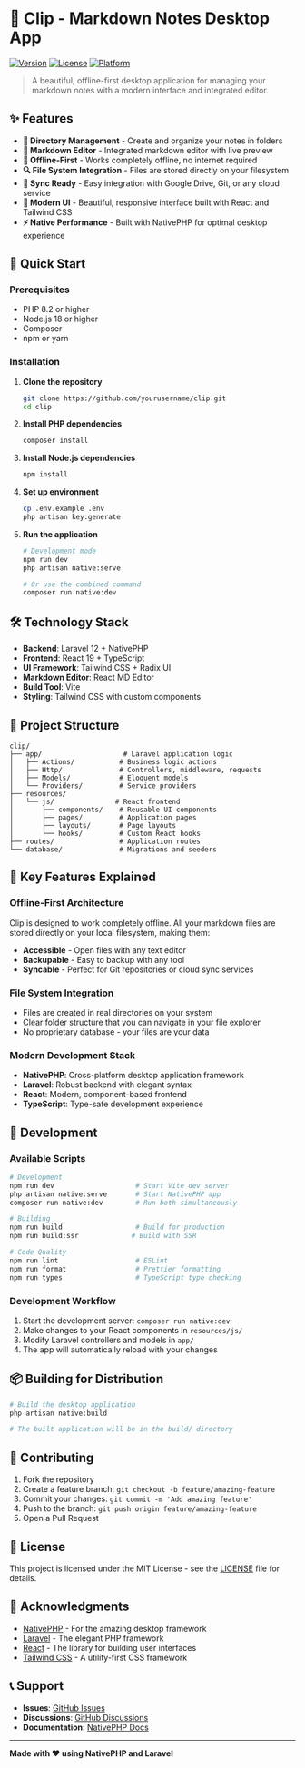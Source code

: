 # 📝 Clip - Markdown Notes Desktop App

[![Version](https://img.shields.io/badge/version-0.0.1-blue.svg)](https://github.com/yourusername/clip)
[![License](https://img.shields.io/badge/license-MIT-green.svg)](LICENSE)
[![Platform](https://img.shields.io/badge/platform-Desktop-blue.svg)](https://nativephp.com)

> A beautiful, offline-first desktop application for managing your markdown notes with a modern interface and integrated editor.

## ✨ Features

- **📁 Directory Management** - Create and organize your notes in folders
- **📄 Markdown Editor** - Integrated markdown editor with live preview
- **💾 Offline-First** - Works completely offline, no internet required
- **🔍 File System Integration** - Files are stored directly on your filesystem
- **🔄 Sync Ready** - Easy integration with Google Drive, Git, or any cloud service
- **🎨 Modern UI** - Beautiful, responsive interface built with React and Tailwind CSS
- **⚡ Native Performance** - Built with NativePHP for optimal desktop experience

## 🚀 Quick Start

### Prerequisites

- PHP 8.2 or higher
- Node.js 18 or higher
- Composer
- npm or yarn

### Installation

1. **Clone the repository**
   ```bash
   git clone https://github.com/yourusername/clip.git
   cd clip
   ```

2. **Install PHP dependencies**
   ```bash
   composer install
   ```

3. **Install Node.js dependencies**
   ```bash
   npm install
   ```

4. **Set up environment**
   ```bash
   cp .env.example .env
   php artisan key:generate
   ```

5. **Run the application**
   ```bash
   # Development mode
   npm run dev
   php artisan native:serve
   
   # Or use the combined command
   composer run native:dev
   ```

## 🛠️ Technology Stack

- **Backend**: Laravel 12 + NativePHP
- **Frontend**: React 19 + TypeScript
- **UI Framework**: Tailwind CSS + Radix UI
- **Markdown Editor**: React MD Editor
- **Build Tool**: Vite
- **Styling**: Tailwind CSS with custom components

## 📁 Project Structure

```
clip/
├── app/                    # Laravel application logic
│   ├── Actions/           # Business logic actions
│   ├── Http/              # Controllers, middleware, requests
│   ├── Models/            # Eloquent models
│   └── Providers/         # Service providers
├── resources/
│   └── js/               # React frontend
│       ├── components/    # Reusable UI components
│       ├── pages/         # Application pages
│       ├── layouts/       # Page layouts
│       └── hooks/         # Custom React hooks
├── routes/                # Application routes
└── database/              # Migrations and seeders
```

## 🎯 Key Features Explained

### Offline-First Architecture
Clip is designed to work completely offline. All your markdown files are stored directly on your local filesystem, making them:
- **Accessible** - Open files with any text editor
- **Backupable** - Easy to backup with any tool
- **Syncable** - Perfect for Git repositories or cloud sync services

### File System Integration
- Files are created in real directories on your system
- Clear folder structure that you can navigate in your file explorer
- No proprietary database - your files are your data

### Modern Development Stack
- **NativePHP**: Cross-platform desktop application framework
- **Laravel**: Robust backend with elegant syntax
- **React**: Modern, component-based frontend
- **TypeScript**: Type-safe development experience

## 🔧 Development

### Available Scripts

```bash
# Development
npm run dev                    # Start Vite dev server
php artisan native:serve       # Start NativePHP app
composer run native:dev        # Run both simultaneously

# Building
npm run build                  # Build for production
npm run build:ssr             # Build with SSR

# Code Quality
npm run lint                   # ESLint
npm run format                 # Prettier formatting
npm run types                  # TypeScript type checking
```

### Development Workflow

1. Start the development server: `composer run native:dev`
2. Make changes to your React components in `resources/js/`
3. Modify Laravel controllers and models in `app/`
4. The app will automatically reload with your changes

## 📦 Building for Distribution

```bash
# Build the desktop application
php artisan native:build

# The built application will be in the build/ directory
```

## 🤝 Contributing

1. Fork the repository
2. Create a feature branch: `git checkout -b feature/amazing-feature`
3. Commit your changes: `git commit -m 'Add amazing feature'`
4. Push to the branch: `git push origin feature/amazing-feature`
5. Open a Pull Request

## 📄 License

This project is licensed under the MIT License - see the [LICENSE](LICENSE) file for details.

## 🙏 Acknowledgments

- [NativePHP](https://nativephp.com) - For the amazing desktop framework
- [Laravel](https://laravel.com) - The elegant PHP framework
- [React](https://reactjs.org) - The library for building user interfaces
- [Tailwind CSS](https://tailwindcss.com) - A utility-first CSS framework

## 📞 Support

- **Issues**: [GitHub Issues](https://github.com/rmirandasv/clip/issues)
- **Discussions**: [GitHub Discussions](https://github.com/rmirandasv/clip/discussions)
- **Documentation**: [NativePHP Docs](https://nativephp.com/docs)

---

**Made with ❤️ using NativePHP and Laravel**
